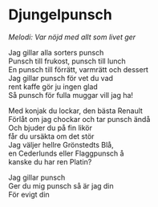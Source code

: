 # Djungelpunsch
*Melodi: Var nöjd med allt som livet ger*

Jag gillar alla sorters punsch  
Punsch till frukost, punsch till lunch  
En punsch till förrätt, varmrätt och dessert  
Jag gillar punsch för vet du vad  
rent kaffe gör ju ingen glad  
Så punsch för fulla muggar vill jag ha!  

Med konjak du lockar, den bästa Renault  
Förlåt om jag chockar och tar punsch ändå  
Och bjuder du på fin likör  
får du ursäkta om det stör  
Jag väljer hellre Grönstedts Blå,  
en Cederlunds eller Flaggpunsch å  
kanske du har ren Platin?  

Jag gillar punsch  
Ger du mig punsch så är jag din  
För evigt din  
